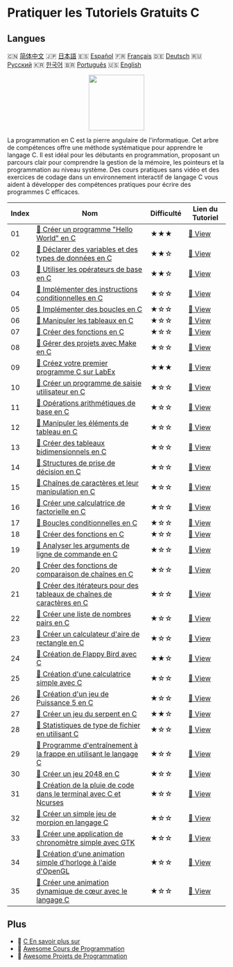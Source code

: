# Pratiquer les Tutoriels Gratuits C

## Langues

🇨🇳 [简体中文](README_zh.md) 🇯🇵 [日本語](README_ja.md) 🇪🇸 [Español](README_es.md) 🇫🇷 [Français](README_fr.md) 🇩🇪 [Deutsch](README_de.md) 🇷🇺 [Русский](README_ru.md) 🇰🇷 [한국어](README_ko.md) 🇧🇷 [Português](README_pt.md) 🇺🇸 [English](README.md) 

<div align="center">
<img width="128px" src="https://file.labex.io/path/GAbMWgBPUOxV.png">
</div>

La programmation en C est la pierre angulaire de l'informatique. Cet arbre de compétences offre une méthode systématique pour apprendre le langage C. Il est idéal pour les débutants en programmation, proposant un parcours clair pour comprendre la gestion de la mémoire, les pointeurs et la programmation au niveau système. Des cours pratiques sans vidéo et des exercices de codage dans un environnement interactif de langage C vous aident à développer des compétences pratiques pour écrire des programmes C efficaces.

|   Index | Nom                                                                                                                                                         | Difficulté   | Lien du Tutoriel                                                                                 |
|---------|-------------------------------------------------------------------------------------------------------------------------------------------------------------|--------------|--------------------------------------------------------------------------------------------------|
|      01 | [📖 Créer un programme "Hello World" en C](https://labex.io/fr/tutorials/c-create-hello-world-in-c-438286)                                                  | ★★★          | [🔗 View](https://labex.io/fr/tutorials/c-create-hello-world-in-c-438286)                        |
|      02 | [📖 Déclarer des variables et des types de données en C](https://labex.io/fr/tutorials/c-declare-variables-and-data-types-in-c-438287)                      | ★★☆          | [🔗 View](https://labex.io/fr/tutorials/c-declare-variables-and-data-types-in-c-438287)          |
|      03 | [📖 Utiliser les opérateurs de base en C](https://labex.io/fr/tutorials/c-use-basic-operators-in-c-438288)                                                  | ★★☆          | [🔗 View](https://labex.io/fr/tutorials/c-use-basic-operators-in-c-438288)                       |
|      04 | [📖 Implémenter des instructions conditionnelles en C](https://labex.io/fr/tutorials/c-implement-conditionals-in-c-438331)                                  | ★☆☆          | [🔗 View](https://labex.io/fr/tutorials/c-implement-conditionals-in-c-438331)                    |
|      05 | [📖 Implémenter des boucles en C](https://labex.io/fr/tutorials/c-implement-loops-in-c-438332)                                                              | ★☆☆          | [🔗 View](https://labex.io/fr/tutorials/c-implement-loops-in-c-438332)                           |
|      06 | [📖 Manipuler les tableaux en C](https://labex.io/fr/tutorials/c-handle-arrays-in-c-438330)                                                                 | ★☆☆          | [🔗 View](https://labex.io/fr/tutorials/c-handle-arrays-in-c-438330)                             |
|      07 | [📖 Créer des fonctions en C](https://labex.io/fr/tutorials/c-build-functions-in-c-438329)                                                                  | ★☆☆          | [🔗 View](https://labex.io/fr/tutorials/c-build-functions-in-c-438329)                           |
|      08 | [📖 Gérer des projets avec Make en C](https://labex.io/fr/tutorials/c-manage-projects-with-make-in-c-438333)                                                | ★☆☆          | [🔗 View](https://labex.io/fr/tutorials/c-manage-projects-with-make-in-c-438333)                 |
|      09 | [📖 Créez votre premier programme C sur LabEx](https://labex.io/fr/tutorials/c-create-your-first-c-program-in-labex-438241)                                 | ★★★          | [🔗 View](https://labex.io/fr/tutorials/c-create-your-first-c-program-in-labex-438241)           |
|      10 | [📖 Créer un programme de saisie utilisateur en C](https://labex.io/fr/tutorials/c-create-user-input-program-in-c-438242)                                   | ★☆☆          | [🔗 View](https://labex.io/fr/tutorials/c-create-user-input-program-in-c-438242)                 |
|      11 | [📖 Opérations arithmétiques de base en C](https://labex.io/fr/tutorials/c-basic-arithmetic-operations-in-c-438262)                                         | ★☆☆          | [🔗 View](https://labex.io/fr/tutorials/c-basic-arithmetic-operations-in-c-438262)               |
|      12 | [📖 Manipuler les éléments de tableau en C](https://labex.io/fr/tutorials/c-manipulate-array-elements-in-c-438261)                                          | ★☆☆          | [🔗 View](https://labex.io/fr/tutorials/c-manipulate-array-elements-in-c-438261)                 |
|      13 | [📖 Créer des tableaux bidimensionnels en C](https://labex.io/fr/tutorials/c-create-two-dimensional-arrays-in-c-438259)                                     | ★☆☆          | [🔗 View](https://labex.io/fr/tutorials/c-create-two-dimensional-arrays-in-c-438259)             |
|      14 | [📖 Structures de prise de décision en C](https://labex.io/fr/tutorials/c-decision-making-structures-in-c-438255)                                           | ★☆☆          | [🔗 View](https://labex.io/fr/tutorials/c-decision-making-structures-in-c-438255)                |
|      15 | [📖 Chaînes de caractères et leur manipulation en C](https://labex.io/fr/tutorials/c-strings-and-manipulate-them-in-c-438258)                               | ★☆☆          | [🔗 View](https://labex.io/fr/tutorials/c-strings-and-manipulate-them-in-c-438258)               |
|      16 | [📖 Créer une calculatrice de factorielle en C](https://labex.io/fr/tutorials/c-create-factorial-calculator-in-c-438256)                                    | ★☆☆          | [🔗 View](https://labex.io/fr/tutorials/c-create-factorial-calculator-in-c-438256)               |
|      17 | [📖 Boucles conditionnelles en C](https://labex.io/fr/tutorials/c-conditional-loops-in-c-438260)                                                            | ★☆☆          | [🔗 View](https://labex.io/fr/tutorials/c-conditional-loops-in-c-438260)                         |
|      18 | [📖 Créer des fonctions en C](https://labex.io/fr/tutorials/c-create-functions-in-c-438257)                                                                 | ★☆☆          | [🔗 View](https://labex.io/fr/tutorials/c-create-functions-in-c-438257)                          |
|      19 | [📖 Analyser les arguments de ligne de commande en C](https://labex.io/fr/tutorials/c-parse-command-line-arguments-in-c-438243)                             | ★☆☆          | [🔗 View](https://labex.io/fr/tutorials/c-parse-command-line-arguments-in-c-438243)              |
|      20 | [📖 Créer des fonctions de comparaison de chaînes en C](https://labex.io/fr/tutorials/c-create-string-comparison-functions-in-c-438244)                     | ★☆☆          | [🔗 View](https://labex.io/fr/tutorials/c-create-string-comparison-functions-in-c-438244)        |
|      21 | [📖 Créer des itérateurs pour des tableaux de chaînes de caractères en C](https://labex.io/fr/tutorials/c-create-string-array-iterators-in-c-438245)        | ★☆☆          | [🔗 View](https://labex.io/fr/tutorials/c-create-string-array-iterators-in-c-438245)             |
|      22 | [📖 Créer une liste de nombres pairs en C](https://labex.io/fr/tutorials/c-create-even-numbers-list-in-c-438246)                                            | ★☆☆          | [🔗 View](https://labex.io/fr/tutorials/c-create-even-numbers-list-in-c-438246)                  |
|      23 | [📖 Créer un calculateur d'aire de rectangle en C](https://labex.io/fr/tutorials/c-create-a-rectangle-area-calculator-in-c-438247)                          | ★☆☆          | [🔗 View](https://labex.io/fr/tutorials/c-create-a-rectangle-area-calculator-in-c-438247)        |
|      24 | [📖 Création de Flappy Bird avec C](https://labex.io/fr/tutorials/c-building-flappy-bird-using-c-298823)                                                    | ★★☆          | [🔗 View](https://labex.io/fr/tutorials/c-building-flappy-bird-using-c-298823)                   |
|      25 | [📖 Création d'une calculatrice simple avec C](https://labex.io/fr/tutorials/c-making-a-simple-calculator-using-c-298833)                                   | ★☆☆          | [🔗 View](https://labex.io/fr/tutorials/c-making-a-simple-calculator-using-c-298833)             |
|      26 | [📖 Création d'un jeu de Puissance 5 en C](https://labex.io/fr/tutorials/c-creating-a-gomoku-game-in-c-298828)                                              | ★☆☆          | [🔗 View](https://labex.io/fr/tutorials/c-creating-a-gomoku-game-in-c-298828)                    |
|      27 | [📖 Créer un jeu du serpent en C](https://labex.io/fr/tutorials/c-creating-a-snake-game-in-c-298831)                                                        | ★★☆          | [🔗 View](https://labex.io/fr/tutorials/c-creating-a-snake-game-in-c-298831)                     |
|      28 | [📖 Statistiques de type de fichier en utilisant C](https://labex.io/fr/tutorials/c-file-type-statistics-using-c-298832)                                    | ★☆☆          | [🔗 View](https://labex.io/fr/tutorials/c-file-type-statistics-using-c-298832)                   |
|      29 | [📖 Programme d'entraînement à la frappe en utilisant le langage C](https://labex.io/fr/tutorials/c-typing-practice-program-using-c-298834)                 | ★☆☆          | [🔗 View](https://labex.io/fr/tutorials/c-typing-practice-program-using-c-298834)                |
|      30 | [📖 Créer un jeu 2048 en C](https://labex.io/fr/tutorials/c-creating-a-2048-game-in-c-298825)                                                               | ★☆☆          | [🔗 View](https://labex.io/fr/tutorials/c-creating-a-2048-game-in-c-298825)                      |
|      31 | [📖 Création de la pluie de code dans le terminal avec C et Ncurses](https://labex.io/fr/tutorials/c-creating-terminal-code-rain-with-c-and-ncurses-298826) | ★☆☆          | [🔗 View](https://labex.io/fr/tutorials/c-creating-terminal-code-rain-with-c-and-ncurses-298826) |
|      32 | [📖 Créer un simple jeu de morpion en langage C](https://labex.io/fr/tutorials/c-creating-a-simple-tic-tac-toe-game-in-c-298830)                            | ★☆☆          | [🔗 View](https://labex.io/fr/tutorials/c-creating-a-simple-tic-tac-toe-game-in-c-298830)        |
|      33 | [📖 Créer une application de chronomètre simple avec GTK](https://labex.io/fr/tutorials/c-create-a-simple-stopwatch-app-using-gtk-298824)                   | ★☆☆          | [🔗 View](https://labex.io/fr/tutorials/c-create-a-simple-stopwatch-app-using-gtk-298824)        |
|      34 | [📖 Création d'une animation simple d'horloge à l'aide d'OpenGL](https://labex.io/fr/tutorials/c-creating-a-simple-clock-animation-using-opengl-298829)     | ★☆☆          | [🔗 View](https://labex.io/fr/tutorials/c-creating-a-simple-clock-animation-using-opengl-298829) |
|      35 | [📖 Créer une animation dynamique de cœur avec le langage C](https://labex.io/fr/tutorials/c-creating-a-dynamic-heart-animation-with-c-298827)              | ★☆☆          | [🔗 View](https://labex.io/fr/tutorials/c-creating-a-dynamic-heart-animation-with-c-298827)      |

## Plus

- 🔗 [C En savoir plus sur](https://labex.io/fr/skilltrees/c)
- 🔗 [Awesome Cours de Programmation](https://github.com/labex-labs/awesome-programming-courses)
- 🔗 [Awesome Projets de Programmation](https://github.com/labex-labs/awesome-programming-projects)

